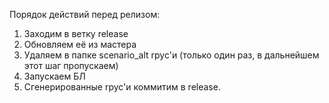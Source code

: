 Порядок действий перед релизом:
1. Заходим в ветку release
2. Обновляем её из мастера
3. Удаляем в папке scenario_alt rpyc'и (только один раз, в дальнейшем этот шаг пропускаем)
4. Запускаем БЛ
5. Сгенерированные rpyc'и коммитим в release.
